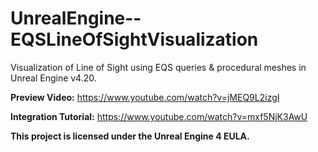 # UnrealEngine--EQSLineOfSightVisualization
Visualization of Line of Sight using EQS queries &amp; procedural meshes in Unreal Engine v4.20. 

**Preview Video:** https://www.youtube.com/watch?v=jMEQ9L2izgI

**Integration Tutorial:** https://www.youtube.com/watch?v=mxf5NjK3AwU

**This project is licensed under the Unreal Engine 4 EULA.**
